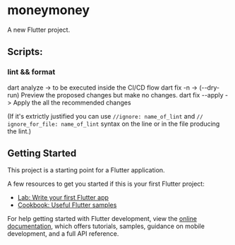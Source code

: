 # moneymoney

A new Flutter project.

## Scripts:

### lint && format

dart analyze -> to be executed inside the CI/CD flow
dart fix -n -> (--dry-run) Preview the proposed changes but make no changes.
dart fix --apply -> Apply the all the recommended changes

(If it's extrictly justified you can use `//ignore: name_of_lint` and `// ignore_for_file: name_of_lint` syntax on the line or in the file producing the lint.)


## Getting Started

This project is a starting point for a Flutter application.

A few resources to get you started if this is your first Flutter project:

- [Lab: Write your first Flutter app](https://docs.flutter.dev/get-started/codelab)
- [Cookbook: Useful Flutter samples](https://docs.flutter.dev/cookbook)

For help getting started with Flutter development, view the
[online documentation](https://docs.flutter.dev/), which offers tutorials,
samples, guidance on mobile development, and a full API reference.

